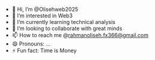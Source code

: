 - 👋 Hi, I’m @Olisehweb2025
- 👀 I’m interested in Web3
- 🌱 I’m currently learning technical analysis 
- 💞️ I’m looking to collaborate with great minds
- 📫 How to reach me @rahmanoliseh.fx366@gmail.com
- 😄 Pronouns: ...
- ⚡ Fun fact: Time is Money 

<!---
Olisehweb2025/Olisehweb2025 is a ✨ special ✨ repository because its `README.md` (this file) appears on your GitHub profile.
You can click the Preview link to take a look at your changes.
--->
